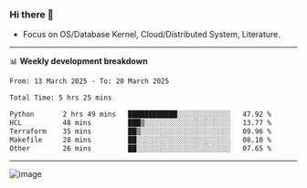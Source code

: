 ### Hi there 👋
<!-- * Daily Meditation via Leetcode/Competitive-Programming. -->
* Focus on OS/Database Kernel, Cloud/Distributed System, Literature.

-------

📊 **Weekly development breakdown**
<!--START_SECTION:waka-->

```txt
From: 13 March 2025 - To: 20 March 2025

Total Time: 5 hrs 25 mins

Python       2 hrs 49 mins   ████████████░░░░░░░░░░░░░   47.92 %
HCL          48 mins         ███▒░░░░░░░░░░░░░░░░░░░░░   13.77 %
Terraform    35 mins         ██▒░░░░░░░░░░░░░░░░░░░░░░   09.96 %
Makefile     28 mins         ██░░░░░░░░░░░░░░░░░░░░░░░   08.10 %
Other        26 mins         ██░░░░░░░░░░░░░░░░░░░░░░░   07.65 %
```

<!--END_SECTION:waka-->

-------

<!-- [![Leetcode Stats](https://leetcard.jacoblin.cool/hzhang413?font=Fira+Mono)](https://leetcode.com/fxrc) -->
![image](./cyberpunk-ghost-in-the-shell.gif)
<!--![image](./gis-archive.png)-->
